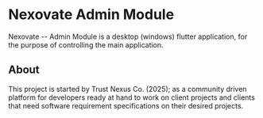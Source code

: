 # Nexovate Admin Module

Nexovate -- Admin Module is a desktop (windows) flutter application, for the purpose of controlling the main application.

## About

This project is started by Trust Nexus Co. (2025); as a community driven platform for developers ready at hand to work on client projects and clients that need software requirement specifications on their desired projects.